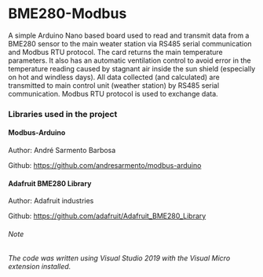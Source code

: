 # BME280-Modbus
A simple Arduino Nano based board used to read and transmit data from a BME280 sensor to the main weater station via RS485 serial communication and Modbus RTU protocol. The card returns the main temperature parameters. It also has an automatic ventilation control to avoid error in the temperature reading caused by stagnant air inside the sun shield (especially on hot and windless days). All data collected (and calculated) are transmitted to main control unit (weather station) by RS485 serial communication. Modbus RTU protocol is used to exchange data.

### Libraries used in the project


#### Modbus-Arduino
Author: André Sarmento Barbosa

Github: https://github.com/andresarmento/modbus-arduino

#### Adafruit BME280 Library
Author: Adafruit industries

Github: https://github.com/adafruit/Adafruit_BME280_Library


###### Note
_The code was written using Visual Studio 2019 with the Visual Micro extension installed._
